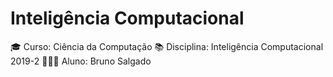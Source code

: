 # Inteligência Computacional
🎓 Curso: Ciência da Computação
📚 Disciplina: Inteligência Computacional 2019-2
👨🏻‍🎓 Aluno: Bruno Salgado
